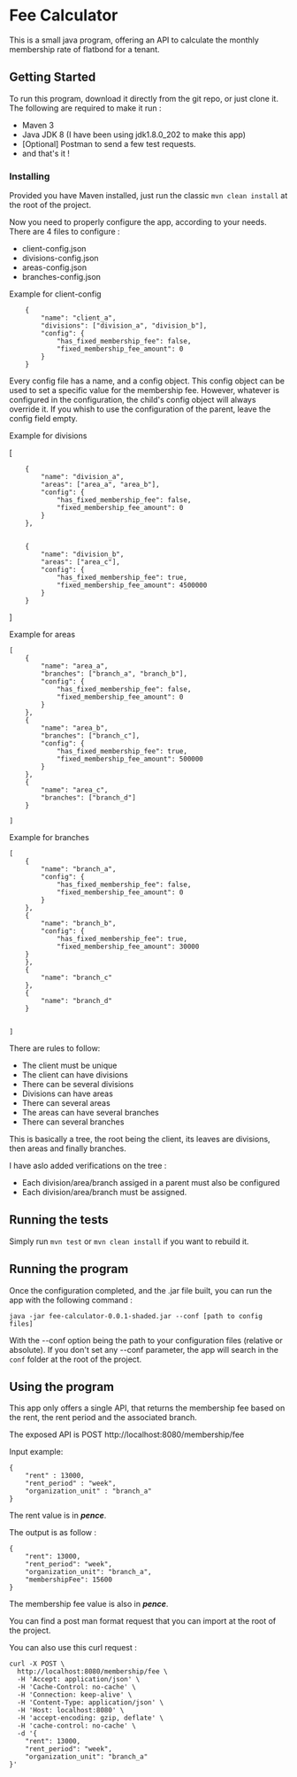 # Fee Calculator

This is a small java program, offering an API to calculate the monthly membership rate of flatbond for a tenant.

## Getting Started

To run this program, download it directly from the git repo, or just clone it.
The following are required to make it run :
- Maven 3
- Java JDK 8 (I have been using jdk1.8.0_202 to make this app)
- [Optional] Postman to send a few test requests.
- and that's it !


### Installing

Provided you have Maven installed, just run the classic `mvn clean install` at the root of the project.

Now you need to properly configure the app, according to your needs. There are 4 files to configure :
- client-config.json
- divisions-config.json
- areas-config.json
- branches-config.json




Example for client-config

		{
			"name": "client_a",
			"divisions": ["division_a", "division_b"],
			"config": {
				"has_fixed_membership_fee": false,
				"fixed_membership_fee_amount": 0
			}
		}

Every config file has a name, and a config object. This config object can be used to set a specific value for the membership fee. However, 
whatever is configured in the configuration, the child's config object will always override it. 
If you whish to use the configuration of the parent, leave the config field empty.
		
Example for divisions

[

		{
			"name": "division_a",
			"areas": ["area_a", "area_b"],
			"config": {
				"has_fixed_membership_fee": false,
				"fixed_membership_fee_amount": 0
			}
		},
		
		
		{
			"name": "division_b",
			"areas": ["area_c"],
			"config": {
				"has_fixed_membership_fee": true,
				"fixed_membership_fee_amount": 4500000
			}
		}

]

Example for areas



	[
		{
			"name": "area_a",
			"branches": ["branch_a", "branch_b"],
			"config": {
				"has_fixed_membership_fee": false,
				"fixed_membership_fee_amount": 0
			}
		},
		{
			"name": "area_b",
			"branches": ["branch_c"],
			"config": {
				"has_fixed_membership_fee": true,
				"fixed_membership_fee_amount": 500000
			}
		},
		{
			"name": "area_c",
			"branches": ["branch_d"]
		}

	]

Example for branches

	[
		{
			"name": "branch_a",
			"config": {
				"has_fixed_membership_fee": false,
				"fixed_membership_fee_amount": 0
			}
		},
		{
			"name": "branch_b",
			"config": {
				"has_fixed_membership_fee": true,
				"fixed_membership_fee_amount": 30000
		}
		},
		{
			"name": "branch_c"
		},
		{
			"name": "branch_d"
		}
		

	]

	
There are rules to follow:

- The client must be unique
- The client can have divisions
- There can be several divisions
- Divisions can have areas
- There can several areas
- The areas can have several branches
- There can several branches

This is basically a tree, the root being the client, its leaves are divisions, then areas and finally branches.

I have aslo added verifications on the tree :
- Each division/area/branch assiged in a parent must also be configured
- Each division/area/branch must be assigned.
	
	


## Running the tests

Simply run `mvn test` or `mvn clean install` if you want to rebuild it.

## Running the program

Once the configuration completed, and the .jar file built, you can run the app with the following command :

`java -jar fee-calculator-0.0.1-shaded.jar --conf [path to config files]`

With the --conf option being the path to your configuration files (relative or absolute).
If you don't set any --conf parameter, the app will search in the `conf` folder at the root of the project.


## Using the program

This app only offers a single API, that returns the membership fee based on the rent, the rent period and the associated branch.

The exposed API is POST http://localhost:8080/membership/fee

Input example:

	{
		"rent" : 13000,
		"rent_period" : "week",
		"organization_unit" : "branch_a"
	}

The rent value is in ***pence***.

The output is as follow : 

	{
		"rent": 13000,
		"rent_period": "week",
		"organization_unit": "branch_a",
		"membershipFee": 15600
	}

The membership fee value is also in ***pence***.

You can find a post man format request that you can import at the root of the project.

You can also use this curl request : 

	curl -X POST \
	  http://localhost:8080/membership/fee \
	  -H 'Accept: application/json' \
	  -H 'Cache-Control: no-cache' \
	  -H 'Connection: keep-alive' \
	  -H 'Content-Type: application/json' \
	  -H 'Host: localhost:8080' \
	  -H 'accept-encoding: gzip, deflate' \
	  -H 'cache-control: no-cache' \
	  -d '{
		"rent": 13000,
		"rent_period": "week",
		"organization_unit": "branch_a"
	}'




